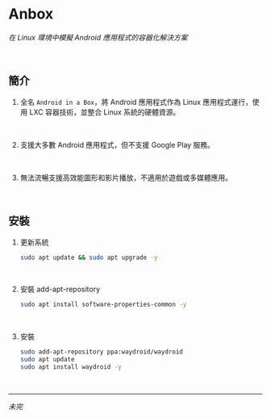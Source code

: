# Anbox

_在 Linux 環境中模擬 Android 應用程式的容器化解決方案_

<br>

## 簡介

1. 全名 `Android in a Box`，將 Android 應用程式作為 Linux 應用程式運行，使用 LXC 容器技術，並整合 Linux 系統的硬體資源。  

<br>

2. 支援大多數 Android 應用程式，但不支援 Google Play 服務。

<br>

3. 無法流暢支援高效能圖形和影片播放，不適用於遊戲或多媒體應用。

<br>

## 安裝

1. 更新系統  

    ```bash
    sudo apt update && sudo apt upgrade -y
    ```

<br>

2. 安裝 add-apt-repository

    ```bash
    sudo apt install software-properties-common -y
    ```

<br>

3. 安裝

    ```bash
    sudo add-apt-repository ppa:waydroid/waydroid
    sudo apt update
    sudo apt install waydroid -y
    ```

<br>

___

_未完_

